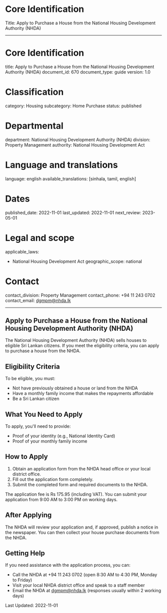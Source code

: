 # Core Identification
Title: Apply to Purchase a House from the National Housing Development Authority (NHDA)

---
# Core Identification
title: Apply to Purchase a House from the National Housing Development Authority (NHDA)
document_id: 670
document_type: guide
version: 1.0

# Classification
category: Housing
subcategory: Home Purchase
status: published

# Departmental
department: National Housing Development Authority (NHDA)
division: Property Management
authority: National Housing Development Act

# Language and translations
language: english
available_translations: [sinhala, tamil, english]

# Dates
published_date: 2022-11-01
last_updated: 2022-11-01
next_review: 2023-05-01

# Legal and scope
applicable_laws:
 - National Housing Development Act
geographic_scope: national

# Contact
contact_division: Property Management
contact_phone: +94 11 243 0702
contact_email: dgmpm@nhda.lk

---

## Apply to Purchase a House from the National Housing Development Authority (NHDA)

The National Housing Development Authority (NHDA) sells houses to eligible Sri Lankan citizens. If you meet the eligibility criteria, you can apply to purchase a house from the NHDA.

## Eligibility Criteria

To be eligible, you must:
- Not have previously obtained a house or land from the NHDA
- Have a monthly family income that makes the repayments affordable
- Be a Sri Lankan citizen

## What You Need to Apply

To apply, you'll need to provide:
- Proof of your identity (e.g., National Identity Card)
- Proof of your monthly family income

## How to Apply

1. Obtain an application form from the NHDA head office or your local district office.
2. Fill out the application form completely.
3. Submit the completed form and required documents to the NHDA.

The application fee is Rs 175.95 (including VAT). You can submit your application from 9:00 AM to 3:00 PM on working days.

## After Applying

The NHDA will review your application and, if approved, publish a notice in the newspaper. You can then collect your house purchase documents from the NHDA.

## Getting Help

If you need assistance with the application process, you can:
- Call the NHDA at +94 11 243 0702 (open 8:30 AM to 4:30 PM, Monday to Friday)
- Visit your local NHDA district office and speak to a staff member
- Email the NHDA at dgmpm@nhda.lk (responses usually within 2 working days)

Last Updated: 2022-11-01